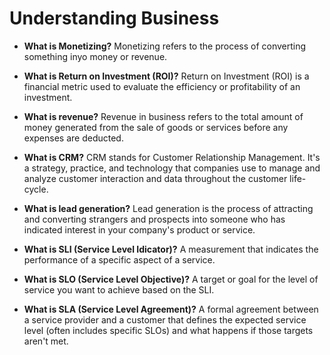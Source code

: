 # **Understanding Business**

* **What is Monetizing?** Monetizing refers to the process of converting something inyo money or revenue.

* **What is Return on Investment (ROI)?** Return on Investment (ROI) is a financial metric used to evaluate the efficiency or profitability of an investment.

* **What is revenue?**
Revenue in business refers to the total amount of money generated from the sale of goods or services before any expenses are deducted.

* **What is CRM?** CRM stands for Customer Relationship Management. It's a strategy, practice, and technology that companies use to manage and analyze customer interaction and data throughout the customer life-cycle.

* **What is lead generation?** Lead generation is the process of attracting and converting strangers and prospects into someone who has indicated interest in your company's product or service.

* **What is SLI (Service Level Idicator)?** A measurement that indicates the performance of a specific aspect of a service.

* **What is SLO (Service Level Objective)?** A target or goal for the level of service you want to achieve based on the SLI.

* **What is SLA (Service Level Agreement)?** A formal agreement between a service provider and a customer that defines the expected service level (often includes specific SLOs) and what happens if those targets aren't met.
